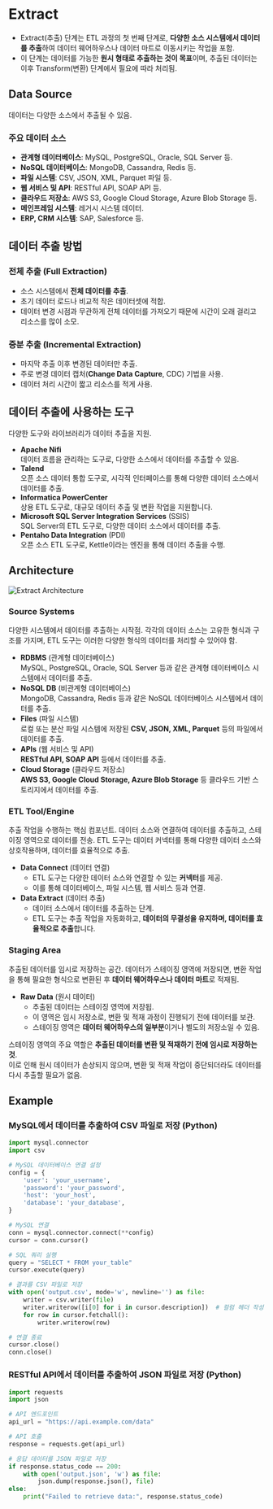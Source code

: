 # Extract

* Extract(추출) 단계는 ETL 과정의 첫 번째 단계로, **다양한 소스 시스템에서 데이터를 추출**하여 데이터 웨어하우스나 데이터 마트로 이동시키는 작업을 포함.  
* 이 단계는 데이터를 가능한 **원시 형태로 추출하는 것이 목표**이며, 추출된 데이터는 이후 Transform(변환) 단계에서 필요에 따라 처리됨.

## Data Source

데이터는 다양한 소스에서 추출될 수 있음. 

### 주요 데이터 소스

* **관계형 데이터베이스**: MySQL, PostgreSQL, Oracle, SQL Server 등.
* **NoSQL 데이터베이스**: MongoDB, Cassandra, Redis 등.
* **파일 시스템**: CSV, JSON, XML, Parquet 파일 등.
* **웹 서비스 및 API**: RESTful API, SOAP API 등.
* **클라우드 저장소**: AWS S3, Google Cloud Storage, Azure Blob Storage 등.
* **메인프레임 시스템**: 레거시 시스템 데이터.
* **ERP, CRM 시스템**: SAP, Salesforce 등.

## 데이터 추출 방법

### 전체 추출 (Full Extraction)

* 소스 시스템에서 **전체 데이터를 추출**.
* 초기 데이터 로드나 비교적 작은 데이터셋에 적합.
* 데이터 변경 시점과 무관하게 전체 데이터를 가져오기 때문에 시간이 오래 걸리고 리소스를 많이 소모.

### 증분 추출 (Incremental Extraction)

* 마지막 추출 이후 변경된 데이터만 추출.
* 주로 변경 데이터 캡처(**Change Data Capture**, CDC) 기법을 사용.
* 데이터 처리 시간이 짧고 리소스를 적게 사용.

## 데이터 추출에 사용하는 도구

다양한 도구와 라이브러리가 데이터 추출을 지원.

* **Apache Nifi**  
데이터 흐름을 관리하는 도구로, 다양한 소스에서 데이터를 추출할 수 있음.
* **Talend**  
오픈 소스 데이터 통합 도구로, 시각적 인터페이스를 통해 다양한 데이터 소스에서 데이터를 추출.
* **Informatica PowerCenter**  
상용 ETL 도구로, 대규모 데이터 추출 및 변환 작업을 지원합니다.
* **Microsoft SQL Server Integration Services** (SSIS)  
SQL Server의 ETL 도구로, 다양한 데이터 소스에서 데이터를 추출.
* **Pentaho Data Integration** (PDI)  
오픈 소스 ETL 도구로, Kettle이라는 엔진을 통해 데이터 추출을 수행.

## Architecture

![Extract Architecture](https://github.com/LeeWooJung/ETLtoZeroETL/assets/31682438/72dfefb9-3597-4108-a65a-dd371ba64f5d)

### Source Systems

다양한 시스템에서 데이터를 추출하는 시작점. 각각의 데이터 소스는 고유한 형식과 구조를 가지며, ETL 도구는 이러한 다양한 형식의 데이터를 처리할 수 있어야 함.

* **RDBMS** (관계형 데이터베이스)  
MySQL, PostgreSQL, Oracle, SQL Server 등과 같은 관계형 데이터베이스 시스템에서 데이터를 추출.
* **NoSQL DB** (비관계형 데이터베이스)  
MongoDB, Cassandra, Redis 등과 같은 NoSQL 데이터베이스 시스템에서 데이터를 추출.
* **Files** (파일 시스템)  
로컬 또는 분산 파일 시스템에 저장된 **CSV, JSON, XML, Parquet** 등의 파일에서 데이터를 추출.
* **APIs** (웹 서비스 및 API)  
**RESTful API, SOAP API** 등에서 데이터를 추출.
* **Cloud Storage** (클라우드 저장소)  
**AWS S3, Google Cloud Storage, Azure Blob Storage** 등 클라우드 기반 스토리지에서 데이터를 추출.

### ETL Tool/Engine

추출 작업을 수행하는 핵심 컴포넌트. 데이터 소스와 연결하여 데이터를 추출하고, 스테이징 영역으로 데이터를 전송. ETL 도구는 데이터 커넥터를 통해 다양한 데이터 소스와 상호작용하며, 데이터를 효율적으로 추출.

* **Data Connect** (데이터 연결)  
    * ETL 도구는 다양한 데이터 소스와 연결할 수 있는 **커넥터**를 제공.  
    * 이를 통해 데이터베이스, 파일 시스템, 웹 서비스 등과 연결.
* **Data Extract** (데이터 추출)  
    * 데이터 소스에서 데이터를 추출하는 단계.  
    * ETL 도구는 추출 작업을 자동화하고, **데이터의 무결성을 유지하며, 데이터를 효율적으로 추출**합니다.

### Staging Area

추출된 데이터를 임시로 저장하는 공간. 데이터가 스테이징 영역에 저장되면, 변환 작업을 통해 필요한 형식으로 변환된 후 **데이터 웨어하우스나 데이터 마트**로 적재됨.

* **Raw Data** (원시 데이터)  
    * 추출된 데이터는 스테이징 영역에 저장됩.  
    * 이 영역은 임시 저장소로, 변환 및 적재 과정이 진행되기 전에 데이터를 보관.  
    * 스테이징 영역은 **데이터 웨어하우스의 일부분**이거나 별도의 저장소일 수 있음.

스테이징 영역의 주요 역할은 **추출된 데이터를 변환 및 적재하기 전에 임시로 저장하는 것**.  
이로 인해 원시 데이터가 손상되지 않으며, 변환 및 적재 작업이 중단되더라도 데이터를 다시 추출할 필요가 없음.

## Example

### MySQL에서 데이터를 추출하여 CSV 파일로 저장 (Python)

``` python
import mysql.connector
import csv

# MySQL 데이터베이스 연결 설정
config = {
    'user': 'your_username',
    'password': 'your_password',
    'host': 'your_host',
    'database': 'your_database',
}

# MySQL 연결
conn = mysql.connector.connect(**config)
cursor = conn.cursor()

# SQL 쿼리 실행
query = "SELECT * FROM your_table"
cursor.execute(query)

# 결과를 CSV 파일로 저장
with open('output.csv', mode='w', newline='') as file:
    writer = csv.writer(file)
    writer.writerow([i[0] for i in cursor.description])  # 컬럼 헤더 작성
    for row in cursor.fetchall():
        writer.writerow(row)

# 연결 종료
cursor.close()
conn.close()
```

### RESTful API에서 데이터를 추출하여 JSON 파일로 저장 (Python)

``` python
import requests
import json

# API 엔드포인트
api_url = "https://api.example.com/data"

# API 호출
response = requests.get(api_url)

# 응답 데이터를 JSON 파일로 저장
if response.status_code == 200:
    with open('output.json', 'w') as file:
        json.dump(response.json(), file)
else:
    print("Failed to retrieve data:", response.status_code)
```